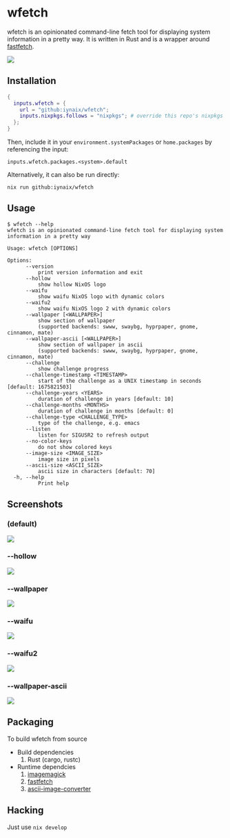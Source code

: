 # wfetch

wfetch is an opinionated command-line fetch tool for displaying system information in a pretty way. It is written in Rust and is a wrapper around [fastfetch](https://github.com/fastfetch-cli/fastfetch).

<img src="https://i.imgur.com/qHGMWzW.png" />

## Installation

```nix
{
  inputs.wfetch = {
    url = "github:iynaix/wfetch";
    inputs.nixpkgs.follows = "nixpkgs"; # override this repo's nixpkgs snapshot
  };
}
```

Then, include it in your `environment.systemPackages` or `home.packages` by referencing the input:
```
inputs.wfetch.packages.<system>.default
```

Alternatively, it can also be run directly:

```
nix run github:iynaix/wfetch
```

## Usage

```console
$ wfetch --help
wfetch is an opinionated command-line fetch tool for displaying system information in a pretty way

Usage: wfetch [OPTIONS]

Options:
      --version
          print version information and exit
      --hollow
          show hollow NixOS logo
      --waifu
          show waifu NixOS logo with dynamic colors
      --waifu2
          show waifu NixOS logo 2 with dynamic colors
      --wallpaper [<WALLPAPER>]
          show section of wallpaper
          (supported backends: swww, swaybg, hyprpaper, gnome, cinnamon, mate)
      --wallpaper-ascii [<WALLPAPER>]
          show section of wallpaper in ascii
          (supported backends: swww, swaybg, hyprpaper, gnome, cinnamon, mate)
      --challenge
          show challenge progress
      --challenge-timestamp <TIMESTAMP>
          start of the challenge as a UNIX timestamp in seconds [default: 1675821503]
      --challenge-years <YEARS>
          duration of challenge in years [default: 10]
      --challenge-months <MONTHS>
          duration of challenge in months [default: 0]
      --challenge-type <CHALLENGE_TYPE>
          type of the challenge, e.g. emacs
      --listen
          listen for SIGUSR2 to refresh output
      --no-color-keys
          do not show colored keys
      --image-size <IMAGE_SIZE>
          image size in pixels
      --ascii-size <ASCII_SIZE>
          ascii size in characters [default: 70]
  -h, --help
          Print help
```

## Screenshots

### (default)
<img src="https://i.imgur.com/gtbUnjL.png" /><br/>

### --hollow
<img src="https://i.imgur.com/9Fxua7R.png" /><br/>

### --wallpaper
<img src="https://i.imgur.com/qHGMWzW.png" />

### --waifu
<img src="https://i.imgur.com/QbFz33S.png" />

### --waifu2
<img src="https://i.imgur.com/1PhJNDU.png" />

### --wallpaper-ascii
<img src="https://i.imgur.com/4nHd6F5.png" /><br/>

## Packaging

To build wfetch from source

- Build dependencies
    1. Rust (cargo, rustc)
- Runtime dependcies
    1. [imagemagick](https://imagemagick.org/)
    1. [fastfetch](https://github.com/fastfetch-cli/fastfetch/blob/dev/README.md)
    1. [ascii-image-converter](https://github.com/TheZoraiz/ascii-image-converter)

## Hacking

Just use `nix develop`